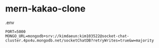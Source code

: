 # mern-kakao-clone

.env
```
PORT=5000
MONGO_URL=mongodb+srv://kimdaeun:kim103522@socket-chat-cluster.4px4u.mongodb.net/socketChatDB?retryWrites=true&w=majority
```
